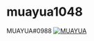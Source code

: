 # muayua1048
MUAYUA#0988
[![MUAYUA](https://github-readme-stats.vercel.app/api?username=mua1048)](https://github.com/anuraghazra/github-readme-stats)
